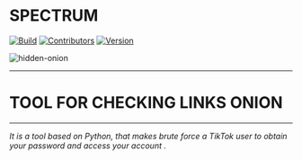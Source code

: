 # SPECTRUM

[![Build](https://img.shields.io/badge/Supported_OS-Linux-red.svg)]()
[![Contributors](https://img.shields.io/badge/Contributors-None-red.svg)]()
[![Version](https://img.shields.io/badge/version-1.0-red.svg?maxAge=259200)]()

![hidden-onion](https://i.imgur.com/reolb1r.jpg)

<hr>

# TOOL FOR CHECKING LINKS ONION

<hr>

*It is a tool based on Python, that makes brute force a TikTok user to obtain your password and access your account .*

